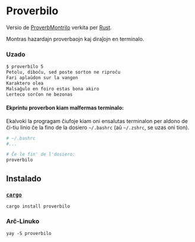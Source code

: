 # Proverbilo
Versio de [ProverbMontrilo](https://github.com/MJWootton/ProverbaroMontrilo) verkita per [Rust](https://www.rust-lang.org/).

Montras hazardajn proverbaojn kaj diraĵojn en terminalo.

### Uzado 
```bash
$ proverbilo 5
Petolu, diboĉu, sed poste sorton ne riproĉu
Fari aplaŭdon sur la vangon
Karaktero olea
Malsaĝulo en foiro estas bona akiro
Lerteco sorĉon ne bezonas
```
#### Ekprintu proverbon kiam malfermas terminalo:
Ekalvoki la progragam ĉiufoje kiam oni ensalutas terminalon per aldono de ĉi-tiu linio ĉe la fino de la dosiero `~/.bashrc` (aŭ `~/.zshrc`, se uzas oni tion).
```bash
# ~/.bashrc
#...

# Ĉe le fin' de l'dosiero: 
proverbilo
```

## Instalado
### [`cargo`](https://doc.rust-lang.org/cargo/)
`cargo install proverbilo`

### Arĉ-Linuko
`yay -S proverbilo`
